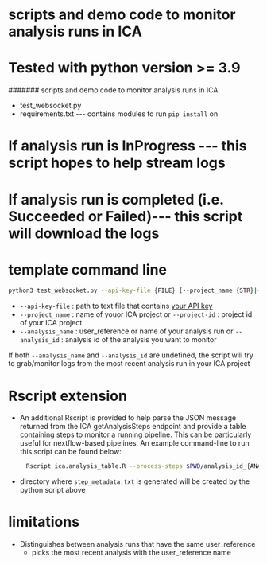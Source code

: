 # scripts and demo code to monitor analysis runs in ICA
# Tested with python version >= 3.9
####### scripts and demo code to monitor analysis runs in ICA
- test_websocket.py
- requirements.txt --- contains modules to run ```pip install``` on
# If analysis run is InProgress --- this script hopes to help stream logs
# If analysis run is completed (i.e. Succeeded or Failed)--- this script will download the logs

# template command line
```bash
python3 test_websocket.py --api-key-file {FILE} [--project_name {STR}|--project-id {STR}] [OPTIONAL:--analysis_name {STR} | --analysis_id {STR}]
```
- ```--api-key-file``` : path to text file that contains [your API key](https://help.ica.illumina.com/account-management/am-iam#api-keys)
- ```--project_name``` : name of youor ICA project or ```--project-id``` : project id of your ICA project
- ```--analysis_name``` : user_reference or name of your analysis run or  ```--analysis_id``` : analysis id of the analysis you want to monitor

If both ```--analysis_name``` and ```--analysis_id``` are undefined, the script will try to grab/monitor logs from the most recent analysis run in your ICA project

# Rscript extension
- An additional Rscript is provided to help parse the JSON message returned from the ICA getAnalysisSteps endpoint and provide a table containing steps to monitor a running pipeline.
This can be particularly useful for nextflow-based pipelines. An example command-line to run this script can be found below:

```bash
	 Rscript ica.analysis_table.R --process-steps $PWD/analysis_id_{ANALYSIS_ID}/step_metadata.txt
```
- directory where ```step_metadata.txt``` is generated will be created by the python script above
	
# limitations
- Distinguishes between analysis runs that have the same user_reference
  - picks the most recent analysis with the user_reference name
